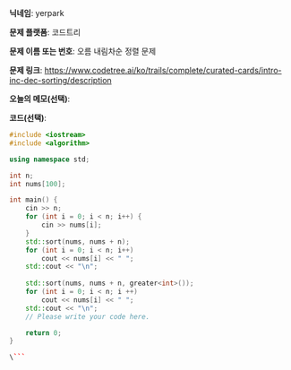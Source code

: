 **닉네임**: yerpark

**문제 플랫폼**: 코드트리

**문제 이름 또는 번호**: 오름 내림차순 정렬 문제

**문제 링크**: https://www.codetree.ai/ko/trails/complete/curated-cards/intro-inc-dec-sorting/description

**오늘의 메모(선택)**:  

**코드(선택)**:

```c++
#include <iostream>
#include <algorithm>

using namespace std;

int n;
int nums[100];

int main() {
    cin >> n;
    for (int i = 0; i < n; i++) {
        cin >> nums[i];
    }
    std::sort(nums, nums + n);
    for (int i = 0; i < n; i++)
        cout << nums[i] << " ";
    std::cout << "\n";
    
    std::sort(nums, nums + n, greater<int>());
    for (int i = 0; i < n; i ++)
        cout << nums[i] << " ";
    std::cout << "\n";
    // Please write your code here.

    return 0;
}

\```
